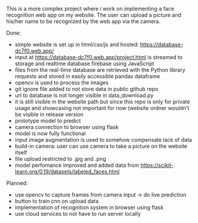 This is a more complex project where i work on implementing a face recognition web app on my website.
The user can upload a picture and his/her name to be recognized by the web app via the camera.

Done:
- simple website is set up in html/css/js and hosted: https://database-dc7f0.web.app/
- input at https://database-dc7f0.web.app/project.html is streamed to storage and realtime database firebase using JavaScript
- files from the real-time database are retrieved with the Python library requests and stored in easily accessible pandas dataframe
- opencv is used to process the images
- git ignore file added to not store data in public github repo
- url to database is not longer visible in data_download.py
- it is still visible in the website path but since this repo is only for private usage and showcasing not important for now (website ordner wouldn't be visible in release version
- prototype model to predict
- camera connection to browser using flask
- model is now fully functional
- input image augmentation is used to somehow compensate lack of data
- build-in camera: user can use camera to take a picture on the website itself
- file upload restricted to .jpg and .png
- model perfomance improved and added data from https://scikit-learn.org/0.19/datasets/labeled_faces.html

Planned:
- use opencv to capture frames from camera input -> do live prediction
- button to train cnn on upload data
- implementation of recognition system in browser using flask
- use cloud services to not have to run server locally
